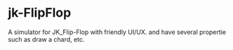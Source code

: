 # jk-FlipFlop
A simulator for JK_Flip-Flop with friendly UI/UX. and have several propertie such as draw a chard, etc.
